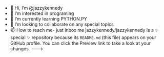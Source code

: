 - 👋 Hi, I’m @jazzykennedy
- 👀 I’m interested in programing
- 🌱 I’m currently learning PYTHON.PY
- 💞️ I’m looking to collaborate on any special topics
- 📫 How to reach me- just inbox me
jazzykennedy/jazzykennedy is a ✨ special ✨ repository because its `README.md` (this file) appears on your GitHub profile.
You can click the Preview link to take a look at your changes.
--->
